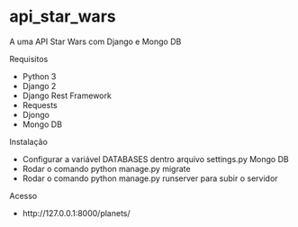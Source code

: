 # api_star_wars
A uma API Star Wars com Django e Mongo DB

Requisitos

<ul>
<li>Python 3 </li>
<li>Django 2</li>
<li>Django Rest Framework</li> 
<li>Requests</li> 
<li>Djongo</li> 
<li>Mongo DB</li> 

</ul>

Instalação

<ul>
	<li>Configurar a variável DATABASES dentro arquivo settings.py Mongo DB</li>
	<li>Rodar o comando python manage.py migrate </li>
	<li>Rodar o comando python manage.py runserver para subir o servidor</li>
</ul>

Acesso
<ul>
	<li>http://127.0.0.1:8000/planets/</li>
</ul>



